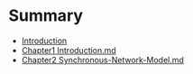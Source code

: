 # Summary

* [Introduction](README.md)
* [Chapter1 Introduction.md](chapter1-introductionmd.md)
* [Chapter2 Synchronous-Network-Model.md](chapter2-synchronous-network-modelmd.md)

